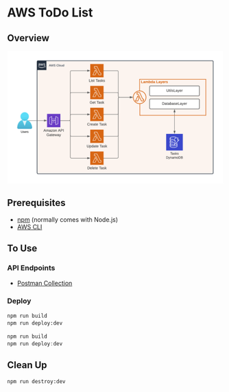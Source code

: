 # AWS ToDo List

## Overview

![Architecture Diagram](architecture_diagram.png)

## Prerequisites

- [npm](https://nodejs.org/en/download/) (normally comes with Node.js)
- [AWS CLI](https://docs.aws.amazon.com/cli/latest/userguide/getting-started-install.html)

## To Use

### API Endpoints
  
- [Postman Collection](postman_collection.json)

### Deploy

```bash
npm run build
npm run deploy:dev
```

```powershell
npm run build
npm run deploy:dev
```

## Clean Up

```bash
npm run destroy:dev
```
